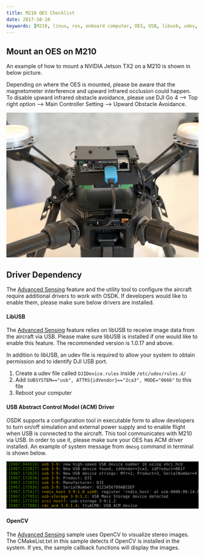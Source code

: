```yaml
---
title: M210 OES Checklist
date: 2017-10-10
keywords: [M210, linux, ros, onboard computer, OES, USB, libusb, udev, configuration]
---
```


## Mount an OES on M210

An example of how to mount a NVIDIA Jetson TX2 on a M210 is shown in below picture. 

Depending on where the OES is mounted, please be aware that the magnetometer interference and upward infrared occlusion could happen. To disable upward infrared obstacle avoidance, please use DJI Go 4 --> Top right option --> Main Controller Setting --> Upward Obstacle Avoidance.

![tx2_on_m210](../images/hardwaresetup/tx2_on_m210_small.jpg)

## Driver Dependency 

The [Advanced Sensing](../guides/component-guide-advanced-sensing-stereo-camera.html) feature and the utility tool to configure the aircraft require additional drivers to work with OSDK. If developers would like to enable them, please make sure below drivers are installed.

#### LibUSB

The [Advanced Sensing](../guides/component-guide-advanced-sensing-stereo-camera.html) feature relies on libUSB to receive image data from the aircraft via USB. Please make sure libUSB is installed if one would like to enable this feature. The recommended version is 1.0.17 and above.

In addition to libUSB, an udev file is required to allow your system to obtain permission and to identify DJI USB port. 

1. Create a udev file called `DJIDevice.rules` inside `/etc/udev/rules.d/`
2. Add `SUBSYSTEM=="usb", ATTRS{idVendor}=="2ca3", MODE="0666"` to this file
3. Reboot your computer

#### USB Abstract Control Model (ACM) Driver

OSDK supports a configuration tool in executable form to allow developers to turn on/off simulation and external power supply and to enable flight when USB is connected to the aircraft. This tool communicates with M210 via USB. In order to use it, please make sure your OES has ACM driver installed. An example of system message from `dmesg` command in terminal is shown below.

![acm_dmesg](../images/Linux/acm_dmesg.png)

#### OpenCV

The [Advanced Sensing](../sample-doc/advanced-sensing-stereo-images.html) sample uses OpenCV to visualize stereo images. The CMakeList.txt in this sample detects if OpenCV is installed in the system. If yes, the sample callback functions will display the images.
